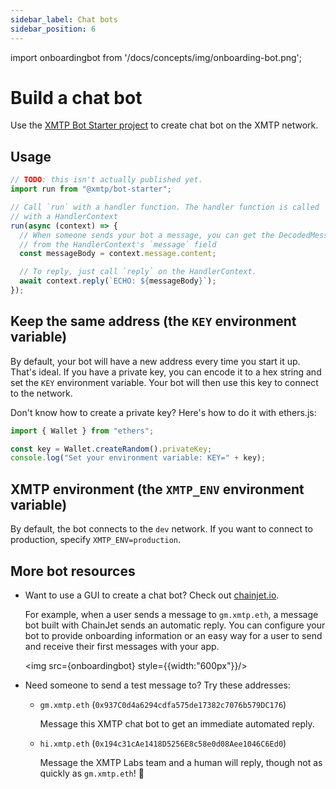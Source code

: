 ```yaml
---
sidebar_label: Chat bots
sidebar_position: 6
---
```


import onboardingbot from '/docs/concepts/img/onboarding-bot.png';

# Build a chat bot

Use the [XMTP Bot Starter project](https://github.com/xmtp/xmtp-bot-starter) to create chat bot on the XMTP network.

## Usage

```typescript
// TODO: this isn't actually published yet.
import run from "@xmtp/bot-starter";

// Call `run` with a handler function. The handler function is called
// with a HandlerContext
run(async (context) => {
  // When someone sends your bot a message, you can get the DecodedMessage
  // from the HandlerContext's `message` field
  const messageBody = context.message.content;

  // To reply, just call `reply` on the HandlerContext.
  await context.reply(`ECHO: ${messageBody}`);
});
```

## Keep the same address (the `KEY` environment variable)

By default, your bot will have a new address every time you start it up. That's ideal. If you have a private key, you can encode it to a hex string and set the `KEY` environment variable. Your bot will then use this key to connect to the network.

Don't know how to create a private key? Here's how to do it with ethers.js:

```typescript
import { Wallet } from "ethers";

const key = Wallet.createRandom().privateKey;
console.log("Set your environment variable: KEY=" + key);
```

## XMTP environment (the `XMTP_ENV` environment variable)

By default, the bot connects to the `dev` network. If you want to connect to production, specify `XMTP_ENV=production`.

## More bot resources

- Want to use a GUI to create a chat bot? Check out [chainjet.io](https://chainjet.io/).

  For example, when a user sends a message to `gm.xmtp.eth`, a message bot built with ChainJet sends an automatic reply. You can configure your bot to provide onboarding information or an easy way for a user to send and receive their first messages with your app.

  <img src={onboardingbot} style={{width:"600px"}}/>

- Need someone to send a test message to? Try these addresses:

  - `gm.xmtp.eth` (`0x937C0d4a6294cdfa575de17382c7076b579DC176`)

    Message this XMTP chat bot to get an immediate automated reply.

  - `hi.xmtp.eth` (`0x194c31cAe1418D5256E8c58e0d08Aee1046C6Ed0`)

    Message the XMTP Labs team and a human will reply, though not as quickly as `gm.xmtp.eth`! 🤖
